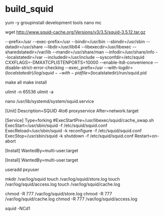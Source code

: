 # build_squid

yum -y groupinstall development tools nano mc

wget http://www.squid-cache.org/Versions/v3/3.5/squid-3.5.12.tar.gz

--prefix=/usr --exec-prefix=/usr --bindir=/usr/bin --sbindir=/usr/sbin --datadir=/usr/share --libdir=/usr/lib64 --libexecdir=/usr/libexec --sharedstatedir=/var/lib --mandir=/usr/share/man --infodir=/usr/share/info --localstatedir=/var --includedir=/usr/include --sysconfdir=/etc/squid CXXFLAGS=-DMAXTCPLISTENPORTS=10000 --enable-ltdl-convenience --disable-strict-error-checking --exec_prefix=/usr --with-logdir=$(localstatedir)/log/squid --with-pidfile=$(localstatedir)/run/squid.pid

make all
make install

ulimit -n 65536
ulimit -a

nano /usr/lib/systemd/system/squid.service

[Unit]
Description=SQUID 4to6 proxyservice
After=network.target

[Service]
Type=forking
#ExecStartPre=/usr/libexec/squid/cache_swap.sh
ExecStart=/usr/sbin/squid -f /etc/squid/squid.conf
ExecReload=/usr/sbin/squid -k reconfigure -f /etc/squid/squid.conf
ExecStop=/usr/sbin/squid -k shutdown -f /etc/squid/squid.conf
Restart=on-abort

[Install]
WantedBy=multi-user.target


[Install]
WantedBy=multi-user.target

useradd pxyuser

mkdir /var/log/squid
touch /var/log/squid/store.log
touch /var/log/squid/access.log
touch /var/log/squid/cache.log

chmod -R 777 /var/log/squid/store.log
chmod -R 777 /var/log/squid/cache.log
chmod -R 777 /var/log/squid/access.log

squid -NCd1
